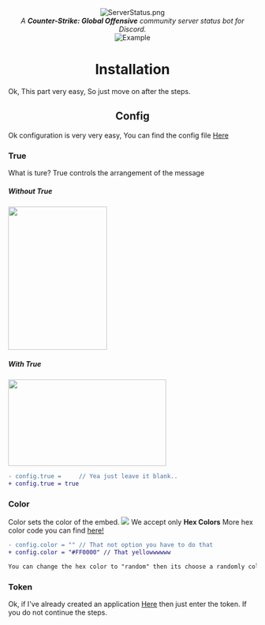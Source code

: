 
<center><img src="https://i.imgur.com/hAepRG1.png"  alt="ServerStatus.png"></center>

<center></h1> <i>A <Strong>Counter-Strike: Global Offensive</strong> community server status bot for Discord.</i></h1></center>

<center><img src="https://i.imgur.com/35uyFmf.png" alt="Example"></center>

# <center>Installation
Ok, This part very easy, So just move on after the steps.

<h2><center>Config</center></h2>
Ok configuration is very very easy,
You can find the config file <a href="https://github.com/Zippoooo/CSGO-Server-Status/blob/master/config.js">Here</a>

<h3>True</h3>
What is ture? True controls the arrangement of the message

<h5>Without True</h5>
<img src="https://i.imgur.com/PZ3ghMe.png" width="200" height="290">

<h5> With True</h5>
<img src="https://i.imgur.com/uyxsOF3.png" width="320" height="175">

```diff
- config.true =     // Yea just leave it blank..
+ config.true = true
```

<h3>Color</h3>
Color sets the color of the embed.
<img src="https://i.imgur.com/2Sh5fxd.gif">
We accept only <strong>Hex Colors</strong> More hex color code you can find <a href="https://htmlcolorcodes.com">here!</a>

```diff
- config.color = "" // That not option you have to do that
+ config.color = "#FF0000" // That yellowwwwww
```

```css
You can change the hex color to "random" then its choose a randomly color every time
```

<h3>Token</h3>
Ok, if I've already created an application <a href="https://discord.com/developers/applications">Here</a> then just enter the token. If you do not continue the steps.
